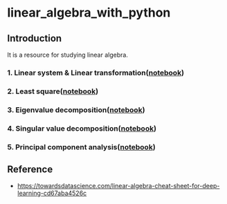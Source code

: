 # linear_algebra_with_python

## Introduction

It is a resource for studying linear algebra.

### 1. Linear system & Linear transformation([notebook]())


### 2. Least square([notebook]())


### 3. Eigenvalue decomposition([notebook]())


### 4. Singular value decomposition([notebook]())


### 5. Principal component analysis([notebook]())


## Reference
- https://towardsdatascience.com/linear-algebra-cheat-sheet-for-deep-learning-cd67aba4526c
